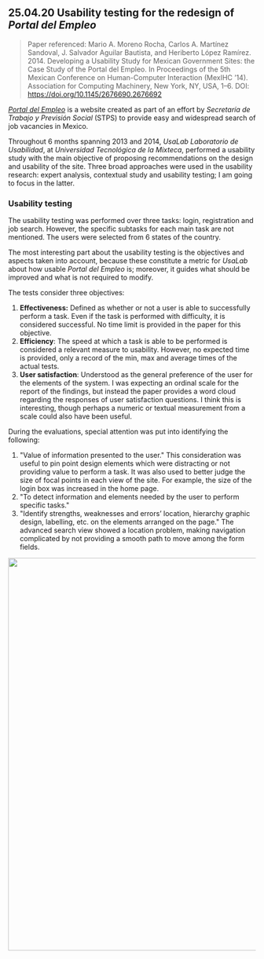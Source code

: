 ## 25.04.20 Usability testing for the redesign of _Portal del Empleo_

> Paper referenced: Mario A. Moreno Rocha, Carlos A. Martínez Sandoval, J. Salvador Aguilar Bautista, and Heriberto López Ramírez. 2014. Developing a Usability Study for Mexican Government Sites: the Case Study of the Portal del Empleo. In Proceedings of the 5th Mexican Conference on Human-Computer Interaction (MexIHC ’14). Association for Computing Machinery, New York, NY, USA, 1–6. DOI: <https://doi.org/10.1145/2676690.2676692>

[_Portal del Empleo_](https://www.empleo.gob.mx/loginGOB) is a website created as part of an effort by _Secretaría de Trabajo y Previsión Social_ (STPS) to provide easy and widespread search of job vacancies in Mexico.

Throughout 6 months spanning 2013 and 2014, _UsaLab Laboratorio de Usabilidad_, at _Universidad Tecnológica de la Mixteca_, performed a usability study with the main objective of proposing recommendations on the design and usability of the site. Three broad approaches were used in the usability research: expert analysis, contextual study and usability testing; I am going to focus in the latter.

### Usability testing

The usability testing was performed over three tasks: login, registration and job search. However, the specific subtasks for each main task are not mentioned. The users were selected from 6 states of the country.

The most interesting part about the usability testing is the objectives and aspects taken into account, because these constitute a metric for _UsaLab_ about how usable _Portal del Empleo_ is; moreover, it guides what should be improved and what is not required to modify.

The tests consider three objectives:

1. **Effectiveness:** Defined as whether or not a user is able to successfully perform a task. Even if the task is performed with difficulty, it is considered successful. No time limit is provided in the paper for this objective.
2. **Efficiency**:  The speed at which a task is able to be performed is considered a relevant measure to usability. However, no expected time is provided, only a record of the min, max and average times of the actual tests.
3. **User satisfaction**: Understood as the general preference of the user for the elements of the system. I was expecting an ordinal scale for the report of the findings, but instead the paper provides a word cloud regarding the responses of user satisfaction questions. I think this is interesting, though perhaps a numeric or textual measurement from a scale could also have been useful.

During the evaluations, special attention was put into identifying the following:

1. "Value of information presented to the user." This consideration was useful to pin point design elements which were distracting or not providing value to perform a task. It was also used to better judge the size of focal points in each view of the site. For example, the size of the login box was increased in the home page.
2. "To  detect  information  and  elements  needed  by  the  user  to perform specific tasks."
3. "Identify    strengths,    weaknesses and errors’ location, hierarchy graphic  design,  labelling,  etc. on the  elements arranged on the page." The advanced search view showed a location problem, making navigation complicated by not providing a smooth path to move among the form fields.

<p  align="center">
    <img width="800px" src="resources/pdt_1.png">
</p>

